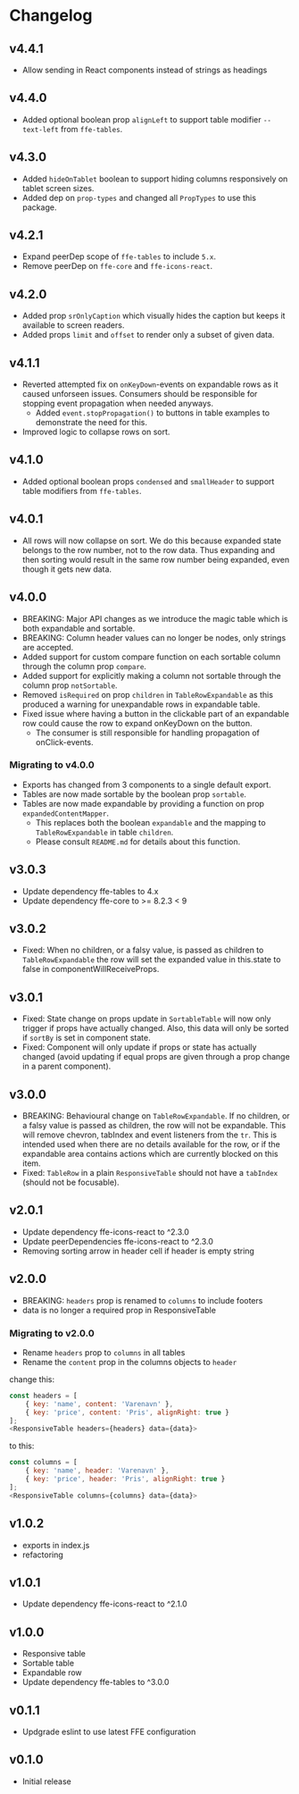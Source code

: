 # Changelog

## v4.4.1

* Allow sending in React components instead of strings as headings

## v4.4.0

* Added optional boolean prop `alignLeft` to support table modifier `--text-left` from `ffe-tables`.

## v4.3.0

* Added `hideOnTablet` boolean to support hiding columns responsively on tablet screen sizes.
* Added dep on `prop-types` and changed all `PropTypes` to use this package.

## v4.2.1

* Expand peerDep scope of `ffe-tables` to include `5.x`.
* Remove peerDep on `ffe-core` and `ffe-icons-react`.

## v4.2.0

* Added prop `srOnlyCaption` which visually hides the caption but keeps it available to screen readers.
* Added props `limit` and `offset` to render only a subset of given data.

## v4.1.1

* Reverted attempted fix on `onKeyDown`-events on expandable rows as it caused unforseen issues.
Consumers should be responsible for stopping event propagation when needed anyways.
  * Added `event.stopPropagation()` to buttons in table examples to demonstrate the need for this.
* Improved logic to collapse rows on sort.

## v4.1.0

* Added optional boolean props `condensed` and `smallHeader` to support table modifiers from `ffe-tables`.

## v4.0.1

* All rows will now collapse on sort.
We do this because expanded state belongs to the row number,
not to the row data. Thus expanding and then sorting would result
in the same row number being expanded, even though it gets new data.

## v4.0.0

* BREAKING: Major API changes as we introduce the magic table which is both expandable and sortable.
* BREAKING: Column header values can no longer be nodes, only strings are accepted.
* Added support for custom compare function on each sortable column through the column prop `compare`.
* Added support for explicitly making a column not sortable through the column prop `notSortable`.
* Removed `isRequired` on prop `children` in `TableRowExpandable` as this produced a warning for unexpandable rows in expandable table.
* Fixed issue where having a button in the clickable part of an expandable row could cause the row to expand onKeyDown on the button.
  * The consumer is still responsible for handling propagation of onClick-events.

### Migrating to v4.0.0

* Exports has changed from 3 components to a single default export.
* Tables are now made sortable by the boolean prop `sortable`.
* Tables are now made expandable by providing a function on prop `expandedContentMapper`.
  * This replaces both the boolean `expandable` and the mapping to `TableRowExpandable` in table `children`.
  * Please consult `README.md` for details about this function.

## v3.0.3

* Update dependency ffe-tables to 4.x
* Update dependency ffe-core to >= 8.2.3 < 9

## v3.0.2

* Fixed: When no children, or a falsy value, is passed as children to `TableRowExpandable` the row will set the expanded value in this.state to false in componentWillReceiveProps.

## v3.0.1

* Fixed: State change on props update in `SortableTable` will now only trigger if props have actually changed.
Also, this data will only be sorted if `sortBy` is set in component state.
* Fixed: Component will only update if props or state has actually changed
(avoid updating if equal props are given through a prop change in a parent component).

## v3.0.0

* BREAKING: Behavioural change on `TableRowExpandable`. If no children, or a falsy value is passed as children,
the row will not be expandable. This will remove chevron, tabIndex and event listeners from the `tr`.
This is intended used when there are no details available for the row, or if the expandable area contains
actions which are currently blocked on this item.
* Fixed: `TableRow` in a plain `ResponsiveTable` should not have a `tabIndex` (should not be focusable).

## v2.0.1

* Update dependency ffe-icons-react to ^2.3.0
* Update peerDependencies ffe-icons-react to ^2.3.0
* Removing sorting arrow in header cell if header is empty string

## v2.0.0

* BREAKING: `headers` prop is renamed to `columns` to include footers
* data is no longer a required prop in ResponsiveTable

### Migrating to v2.0.0
* Rename `headers` prop to `columns` in all tables
* Rename the `content` prop in the columns objects to `header`

change this:

```javascript
const headers = [
    { key: 'name', content: 'Varenavn' },
    { key: 'price', content: 'Pris', alignRight: true }
];
<ResponsiveTable headers={headers} data={data}>
```
to this:
```javascript
const columns = [
    { key: 'name', header: 'Varenavn' },
    { key: 'price', header: 'Pris', alignRight: true }
];
<ResponsiveTable columns={columns} data={data}>

```

## v1.0.2

* exports in index.js
* refactoring

## v1.0.1

* Update dependency ffe-icons-react to ^2.1.0

## v1.0.0

* Responsive table
* Sortable table
* Expandable row
* Update dependency ffe-tables to ^3.0.0

## v0.1.1

* Updgrade eslint to use latest FFE configuration

## v0.1.0

* Initial release
